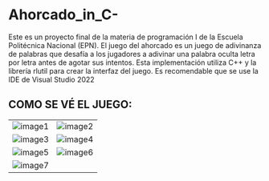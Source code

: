 # Ahorcado_in_C-
Este es un proyecto final de la materia de programación I de la Escuela Politécnica Nacional (EPN).
El juego del ahorcado es un juego de adivinanza de palabras que desafía a los jugadores a adivinar una palabra oculta letra por letra antes de agotar sus intentos. Esta implementación utiliza C++ y la librería rlutil para crear la interfaz del juego.
Es recomendable que se use la IDE de Visual Studio 2022

## COMO SE VÉ EL JUEGO: 

<table>
  <tr>
    <td><img src="https://github.com/FernandoHuilca/Ahorcado_in_C-/assets/134117009/2cc41975-288c-4bb1-845a-9afa1a14ee8f" alt="image1"></td>
    <td><img src="https://github.com/FernandoHuilca/Ahorcado_in_C-/assets/134117009/32af188a-2905-41b9-9352-0fea54c702de" alt="image2"></td>
  </tr>
  <tr>
    <td><img src="https://github.com/FernandoHuilca/Ahorcado_in_C-/assets/134117009/3a1b9714-933b-40af-89fa-fcb8bfde574c" alt="image3"></td>
    <td><img src="https://github.com/FernandoHuilca/Ahorcado_in_C-/assets/134117009/0e6e6cef-02d8-476e-97c2-be9ec9c9f145" alt="image4"></td>
  </tr>
  <tr>
    <td><img src="https://github.com/FernandoHuilca/Ahorcado_in_C-/assets/134117009/b2fd794a-9a38-4d7b-a2bd-0a39eba0da60" alt="image5"></td>
    <td><img src="https://github.com/FernandoHuilca/Ahorcado_in_C-/assets/134117009/b4ef5121-3f36-4727-9586-85a6e6eaea3e" alt="image6"></td>
  </tr>
  <tr>
    <td><img src="https://github.com/FernandoHuilca/Ahorcado_in_C-/assets/134117009/625e72e3-b9e5-4716-8648-4e16325277a7" alt="image7"></td>
  </tr>
</table>
